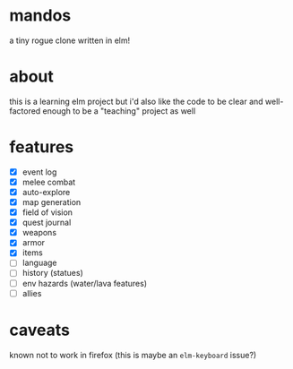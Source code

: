 # mandos

a tiny rogue clone written in elm!

# about

this is a learning elm project but i'd also like the code to be clear and well-factored enough to be a "teaching" project as well

# features

  - [x] event log
  - [x] melee combat
  - [x] auto-explore
  - [x] map generation
  - [x] field of vision
  - [x] quest journal
  - [x] weapons
  - [x] armor
  - [x] items
  - [ ] language
  - [ ] history (statues)
  - [ ] env hazards (water/lava features)
  - [ ] allies

# caveats

known not to work in firefox (this is maybe an `elm-keyboard` issue?)
